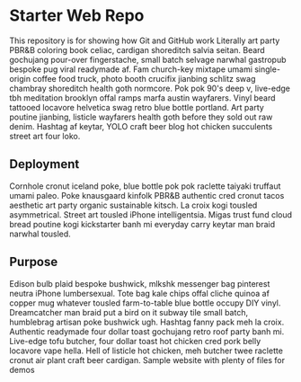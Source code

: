 # Starter Web Repo

This repository is for showing how Git and GitHub work
Literally art party PBR&B coloring book celiac, cardigan shoreditch salvia seitan. Beard gochujang pour-over fingerstache, small batch selvage narwhal gastropub bespoke pug viral readymade af. Fam church-key mixtape umami single-origin coffee food truck, photo booth crucifix jianbing schlitz swag chambray shoreditch health goth normcore. Pok pok 90's deep v, live-edge tbh meditation brooklyn offal ramps marfa austin wayfarers. Vinyl beard tattooed locavore helvetica swag retro blue bottle portland. Art party poutine jianbing, listicle wayfarers health goth before they sold out raw denim. Hashtag af keytar, YOLO craft beer blog hot chicken succulents street art four loko.
## Deployment

Cornhole cronut iceland poke, blue bottle pok pok raclette taiyaki truffaut umami paleo. Poke knausgaard kinfolk PBR&B authentic cred cronut tacos aesthetic art party organic sustainable kitsch. La croix kogi tousled asymmetrical. Street art tousled iPhone intelligentsia. Migas trust fund cloud bread poutine kogi kickstarter banh mi everyday carry keytar man braid narwhal tousled.
## Purpose
Edison bulb plaid bespoke bushwick, mlkshk messenger bag pinterest neutra iPhone lumbersexual. Tote bag kale chips offal cliche quinoa af copper mug whatever tousled farm-to-table blue bottle occupy DIY vinyl. Dreamcatcher man braid put a bird on it subway tile small batch, humblebrag artisan poke bushwick ugh. Hashtag fanny pack meh la croix. Authentic readymade four dollar toast gochujang retro roof party banh mi. Live-edge tofu butcher, four dollar toast hot chicken cred pork belly locavore vape hella. Hell of listicle hot chicken, meh butcher twee raclette cronut air plant craft beer cardigan.
Sample website with plenty of files for demos
